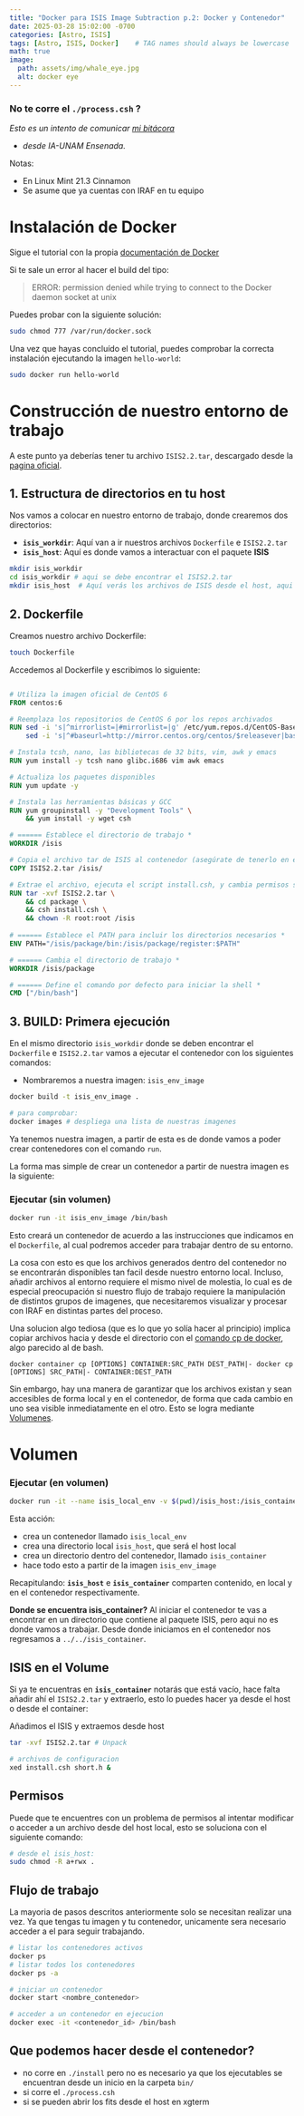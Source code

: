 ```yaml
---
title: "Docker para ISIS Image Subtraction p.2: Docker y Contenedor"
date: 2025-03-28 15:02:00 -0700
categories: [Astro, ISIS]
tags: [Astro, ISIS, Docker]    # TAG names should always be lowercase
math: true
image:
  path: assets/img/whale_eye.jpg
  alt: docker eye
---
```


### No te corre el `./process.csh` ?

*Esto es un intento de comunicar [mi bitácora](https://veiled-foxtail-58f.notion.site/ISIS-docker-10747b4dc47e809c835ff61c5a42b4bf)*
* _desde IA-UNAM Ensenada._

Notas: 
* En Linux Mint 21.3 Cinnamon
* Se asume que ya cuentas con IRAF en tu equipo

# Instalación de Docker
Sigue el tutorial con la propia [documentación de Docker](https://docs.docker.com/engine/install/)


Si te sale un error al hacer el build del tipo: 

> ERROR: permission denied while trying to connect to the Docker daemon socket at unix

Puedes probar con la siguiente solución: 

```bash
sudo chmod 777 /var/run/docker.sock
```

Una vez que hayas concluído el tutorial, puedes comprobar la correcta instalación ejecutando la imagen `hello-world`: 

```bash
sudo docker run hello-world
```

# Construcción de nuestro entorno de trabajo

A este punto ya deberías tener tu archivo `ISIS2.2.tar`, descargado desde la [pagina oficial](https://www.iap.fr/useriap/alard/download.html). 

## 1. Estructura de directorios en tu host

Nos vamos a colocar en nuestro entorno de trabajo, donde crearemos dos directorios: 

* **`isis_workdir`**: Aquí van a ir nuestros archivos `Dockerfile` e `ISIS2.2.tar`
* **`isis_host`**: Aquí es donde vamos a interactuar con el paquete **ISIS**

```bash
mkdir isis_workdir
cd isis_workdir # aqui se debe encontrar el ISIS2.2.tar
mkdir isis_host  # Aquí verás los archivos de ISIS desde el host, aqui tambien va un  ISIS2.2.tar?
```

## 2. Dockerfile
Creamos nuestro archivo Dockerfile: 
```bash
touch Dockerfile
```

Accedemos al Dockerfile y escribimos lo siguiente: 
```dockerfile

# Utiliza la imagen oficial de CentOS 6
FROM centos:6

# Reemplaza los repositorios de CentOS 6 por los repos archivados
RUN sed -i 's|^mirrorlist=|#mirrorlist=|g' /etc/yum.repos.d/CentOS-Base.repo && \
    sed -i 's|^#baseurl=http://mirror.centos.org/centos/$releasever|baseurl=http://vault.centos.org/6.10|g' /etc/yum.repos.d/CentOS-Base.repo

# Instala tcsh, nano, las bibliotecas de 32 bits, vim, awk y emacs
RUN yum install -y tcsh nano glibc.i686 vim awk emacs

# Actualiza los paquetes disponibles
RUN yum update -y

# Instala las herramientas básicas y GCC
RUN yum groupinstall -y "Development Tools" \
    && yum install -y wget csh

# ====== Establece el directorio de trabajo *
WORKDIR /isis

# Copia el archivo tar de ISIS al contenedor (asegúrate de tenerlo en el mismo directorio que tu Dockerfile)
COPY ISIS2.2.tar /isis/

# Extrae el archivo, ejecuta el script install.csh, y cambia permisos si es necesario
RUN tar -xvf ISIS2.2.tar \
    && cd package \
    && csh install.csh \
    && chown -R root:root /isis
    
# ====== Establece el PATH para incluir los directorios necesarios *
ENV PATH="/isis/package/bin:/isis/package/register:$PATH"

# ====== Cambia el directorio de trabajo *
WORKDIR /isis/package

# ====== Define el comando por defecto para iniciar la shell *
CMD ["/bin/bash"]


```

## 3. BUILD: Primera ejecución

En el mismo directorio `isis_workdir` donde se deben encontrar el `Dockerfile` e `ISIS2.2.tar` vamos a ejecutar el contenedor con los siguientes comandos: 

* Nombraremos a nuestra imagen: `isis_env_image`

```bash
docker build -t isis_env_image . 

# para comprobar: 
docker images # despliega una lista de nuestras imagenes
```
Ya tenemos nuestra imagen, a partir de esta es de donde vamos a poder crear contenedores con el comando `run`. 

La forma mas simple de crear un contenedor a partir de nuestra imagen es la siguiente: 

### Ejecutar (sin volumen)
```bash
docker run -it isis_env_image /bin/bash
```
Esto creará un contenedor de acuerdo a las instrucciones que indicamos en el `Dockerfile`, al cual podremos acceder para trabajar dentro de su entorno. 

La cosa con esto es que los archivos generados dentro del contenedor no se encontrarán disponibles tan facil desde nuestro entorno local. Incluso, añadir archivos al entorno requiere el mismo nivel de molestia, lo cual es de especial preocupación si nuestro flujo de trabajo requiere la manipulación de distintos grupos de imagenes, que necesitaremos visualizar y procesar con IRAF en distintas partes del proceso. 

Una solucion algo tediosa (que es lo que yo solía hacer al principio) implica copiar archivos hacia y desde el directorio con el [comando cp de docker](https://docs.docker.com/reference/cli/docker/container/cp/), algo parecido al de bash. 

```docker
docker container cp [OPTIONS] CONTAINER:SRC_PATH DEST_PATH|- docker cp [OPTIONS] SRC_PATH|- CONTAINER:DEST_PATH

```

Sin embargo, hay una manera de garantizar que los archivos existan y sean accesibles de forma local y en el contenedor, de forma que cada cambio en uno sea visible inmediatamente en el otro. Esto se logra mediante [Volumenes](https://docs.docker.com/engine/storage/volumes/). 

# Volumen

### Ejecutar (en volumen)
```bash
docker run -it --name isis_local_env -v $(pwd)/isis_host:/isis_container isis_env_image /bin/bash
```
Esta acción: 
* crea un contenedor llamado `isis_local_env`
* crea una directorio local `isis_host`, que será el host local
* crea un directorio dentro del contenedor, llamado `isis_container`
* hace todo esto a partir de la imagen `isis_env_image`

Recapitulando: **`isis_host`** e **`isis_container`** comparten contenido, en local y en el contenedor respectivamente.

**Donde se encuentra isis_container?**
Al iniciar el contenedor te vas a encontrar en un directorio que contiene al paquete ISIS, pero aqui no es donde vamos a trabajar.
Desde donde iniciamos en el contenedor nos regresamos a `../../isis_container`.

## ISIS en el Volume
Si ya te encuentras en **`isis_container`** notarás que está vacío, hace falta añadir ahí el `ISIS2.2.tar` y extraerlo, esto lo puedes hacer ya desde el host o desde el container: 

Añadimos el ISIS y extraemos desde host 
```bash
tar -xvf ISIS2.2.tar # Unpack

# archivos de configuracion
xed install.csh short.h & 
```

## Permisos
Puede que te encuentres con un problema de permisos al intentar modificar o acceder a un archivo desde del host local, esto se soluciona con el siguiente comando: 

```bash
# desde el isis_host:
sudo chmod -R a+rwx .
```

## Flujo de trabajo
La mayoria de pasos descritos anteriormente solo se necesitan realizar una vez. 
Ya que tengas tu imagen y tu contenedor, unicamente sera necesario acceder a el para seguir trabajando. 

```bash
# listar los contenedores activos 
docker ps
# listar todos los contenedores
docker ps -a 

# iniciar un contenedor 
docker start <nombre_contenedor> 

# acceder a un contenedor en ejecucion	
docker exec -it <contenedor_id> /bin/bash

```

## Que podemos hacer desde el contenedor?
- no corre en `./install` pero no es necesario ya que los ejecutables se encuentran desde un inicio en la carpeta `bin/`
- si corre el `./process.csh` 
- si se pueden abrir los fits desde el host en xgterm





